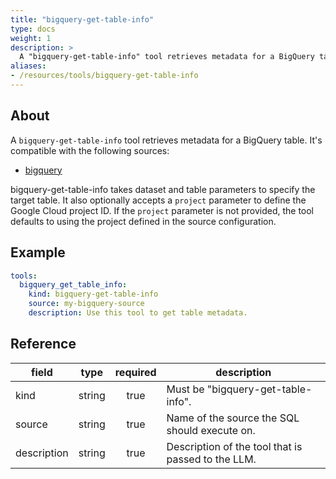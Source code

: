 ```yaml
---
title: "bigquery-get-table-info"
type: docs
weight: 1
description: > 
  A "bigquery-get-table-info" tool retrieves metadata for a BigQuery table.
aliases:
- /resources/tools/bigquery-get-table-info
---
```


## About

A `bigquery-get-table-info` tool retrieves metadata for a BigQuery table.
It's compatible with the following sources:

- [bigquery](../sources/bigquery.md)

bigquery-get-table-info takes dataset and table parameters to specify
the target table. It also optionally accepts a `project` parameter to define 
the Google Cloud project ID. If the `project` parameter is not provided, the 
tool defaults to using the project defined in the source configuration.

## Example

```yaml
tools:
  bigquery_get_table_info:
    kind: bigquery-get-table-info
    source: my-bigquery-source
    description: Use this tool to get table metadata.
```

## Reference

| **field**   |                  **type**                  | **required** | **description**                                                                                  |
|-------------|:------------------------------------------:|:------------:|--------------------------------------------------------------------------------------------------|
| kind        |                   string                   |     true     | Must be "bigquery-get-table-info".                                                               |
| source      |                   string                   |     true     | Name of the source the SQL should execute on.                                                    |
| description |                   string                   |     true     | Description of the tool that is passed to the LLM.                                               |
